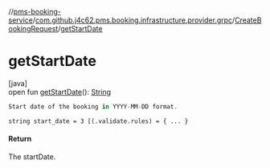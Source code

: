 //[pms-booking-service](../../../index.md)/[com.github.j4c62.pms.booking.infrastructure.provider.grpc](../index.md)/[CreateBookingRequest](index.md)/[getStartDate](get-start-date.md)

# getStartDate

[java]\
open fun [getStartDate](get-start-date.md)(): [String](https://docs.oracle.com/en/java/javase/23/docs/api/java.base/java/lang/String.html)

```kotlin
Start date of the booking in YYYY-MM-DD format.

```
`string start_date = 3 [(.validate.rules) = { ... }`

#### Return

The startDate.